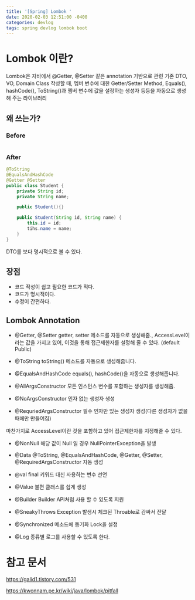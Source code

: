 ```yaml
---
title: '[Spring] Lombok '
date: 2020-02-03 12:51:00 -0400
categories: devlog
tags: spring devlog lombok boot
---
```


# Lombok 이란?
Lombok은 자바에서 @Getter, @Setter 같은 annotation 기반으로 관련 기존 DTO, VO, Domain Class 작성할 때, 멤버 변수에 대한 Getter/Setter Method, Equals(), hashCode(), ToString()과 멤버 변수에 값을 설정하는 생성자 등등을 자동으로 생성해 주는 라이브러리

## 왜 쓰는가?
### Before
```java

```

### After
```java
@ToString
@EqualsAndHashCode
@Getter @Setter
public class Student {
    private String id;
    private String name;

    public Student(){}

    public Student(String id, String name) {
        this.id = id;
        tihs.name = name;
    }
}
```

DTO를 보다 명시적으로 볼 수 있다.

## 장점

- 코드 작성이 쉽고 필요한 코드가 적다.
- 코드가 명시적이다.
- 수정이 간편하다.


## Lombok Annotation

- @Getter, @Setter
getter, setter 메소드를 자동으로 생성해줌.,
AccessLevel이라는 값을 가지고 있어, 이것을 통해 접근제한자를 설정해 줄 수 있다. (default Public)

- @ToString
toString() 메소드를 자동으로 생성해줍니다.

- @EqualsAndHashCode
equals(), hashCode()을 자동으로 생성해줍니다.

- @AllArgsConstructor
모든 인스턴스 변수를 포함하는 생성자를 생성해줌.

- @NoArgsConstructor
인자 없는 생성자 생성

- @RequriedArgsConstructor
필수 인자만 있는 생성자 생성(다른 생성자가 없을 때에만 만들어짐)

마찬가지로 AccessLevel이란 것을 포함하고 있어 접근제한자를 지정해줄 수 있다.

- @NonNull
해당 값이 Null 일 경우 NullPointerException을 발생

- @Data
@ToString, @EqualsAndHashCode, @Getter, @Setter, @RequiredArgsConstructor 자동 생성

- @val
final 키워드 대신 사용하는 변수 선언

- @Value
불편 클래스를 쉽게 생성

- @Builder
Builder API처럼 사용 할 수 있도록 지원

- @SneakyThrows 
Exception 발생시 체크된 Throable로 감싸서 전달

- @Synchronized
메소드에 동기화 Lock을 설정

- @Log
종류별 로그를 사용할 수 있도록 한다.




# 참고 문서
https://galid1.tistory.com/531

https://kwonnam.pe.kr/wiki/java/lombok/pitfall
